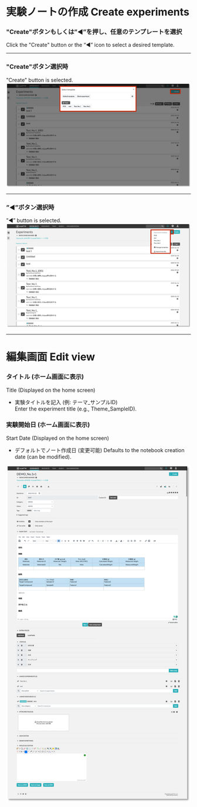 # 実験ノートの作成 Create experiments

### "Create"ボタンもしくは”◀︎”を押し、任意のテンプレートを選択  
Click the "Create" button or the “◀︎” icon to select a desired template.

---

### "Create"ボタン選択時  
"Create" button is selected.
![image](https://github.com/naist-eln/eln/blob/main/manual/Photo/Create_Experiments-1.png)

---

### ”◀︎”ボタン選択時  
”◀︎” button is selected.
![image](https://github.com/naist-eln/eln/blob/main/manual/Photo/Create_Experiments-2.png)

---

# 編集画面 Edit view

### タイトル (ホーム画面に表示)  
Title (Displayed on the home screen)
- 実験タイトルを記入 (例: テーマ_サンプルID)  
Enter the experiment title (e.g., Theme_SampleID).

### 実験開始日 (ホーム画面に表示)  
Start Date (Displayed on the home screen)
- デフォルトでノート作成日 (変更可能)
Defaults to the notebook creation date (can be modified).




![image](https://github.com/naist-eln/eln/blob/main/manual/Photo/Create_Experiments-3.png)
